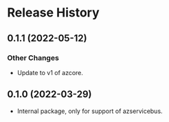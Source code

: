 # Release History

## 0.1.1 (2022-05-12)

### Other Changes

- Update to v1 of azcore.

## 0.1.0 (2022-03-29)

- Internal package, only for support of azservicebus.

